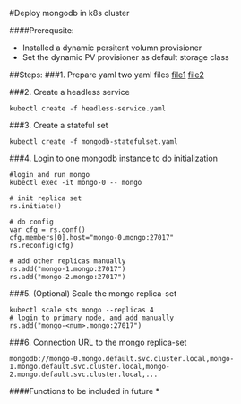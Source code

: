 #Deploy mongodb in k8s cluster

####Prerequsite:
* Installed a dynamic persitent volumn provisioner
* Set the dynamic PV provisioner as default storage class

##Steps:
###1. Prepare yaml two yaml files [file1](./headless-service.yaml) [file2](./mongodb-statefulset.yaml)

###2. Create a headless service
```
kubectl create -f headless-service.yaml
```

###3. Create a stateful set
```
kubectl create -f mongodb-statefulset.yaml
```

###4. Login to one mongodb instance to do initialization
```
#login and run mongo
kubectl exec -it mongo-0 -- mongo

# init replica set
rs.initiate()

# do config
var cfg = rs.conf()
cfg.members[0].host="mongo-0.mongo:27017"
rs.reconfig(cfg)

# add other replicas manually
rs.add("mongo-1.mongo:27017")
rs.add("mongo-2.mongo:27017")
```

###5. (Optional) Scale the mongo replica-set
```
kubectl scale sts mongo --replicas 4
# login to primary node, and add manually
rs.add("mongo-<num>.mongo:27017")
```

###6. Connection URL to the mongo replica-set
```
mongodb://mongo-0.mongo.default.svc.cluster.local,mongo-1.mongo.default.svc.cluster.local,mongo-2.mongo.default.svc.cluster.local,...
```


####Functions to be included in future
* 